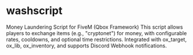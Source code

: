 # washscript
Money Laundering Script for FiveM (Qbox Framework)  This script allows players to exchange items (e.g., "cryptonet") for money, with configurable rates, cooldowns, and optional time restrictions. Integrated with ox_target, ox_lib, ox_inventory, and supports Discord Webhook notifications.
